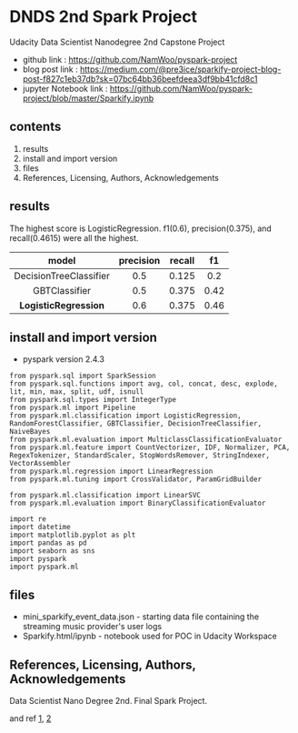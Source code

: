# DNDS 2nd Spark Project

Udacity Data Scientist Nanodegree 2nd Capstone Project


* github link : https://github.com/NamWoo/pyspark-project
* blog post link : https://medium.com/@pre3ice/sparkify-project-blog-post-f827c1eb37db?sk=07bc64bb36beefdeea3df9bb41cfd8c1
* jupyter Notebook link : https://github.com/NamWoo/pyspark-project/blob/master/Sparkify.ipynb

## contents
1. results
2. install and import version
3. files
4. References, Licensing, Authors, Acknowledgements


## results

The highest score is LogisticRegression. f1(0.6), precision(0.375), and recall(0.4615) were all the highest.


|model|precision|recall|f1|
|:---:|:---:|:---:|:---:|
|DecisionTreeClassifier|0.5|0.125|0.2|
|GBTClassifier|0.5|0.375|0.42|
|**LogisticRegression**|0.6|0.375|0.46


## install and import version

* pyspark version 2.4.3

```
from pyspark.sql import SparkSession
from pyspark.sql.functions import avg, col, concat, desc, explode, lit, min, max, split, udf, isnull
from pyspark.sql.types import IntegerType
from pyspark.ml import Pipeline
from pyspark.ml.classification import LogisticRegression, RandomForestClassifier, GBTClassifier, DecisionTreeClassifier, NaiveBayes
from pyspark.ml.evaluation import MulticlassClassificationEvaluator
from pyspark.ml.feature import CountVectorizer, IDF, Normalizer, PCA, RegexTokenizer, StandardScaler, StopWordsRemover, StringIndexer, VectorAssembler
from pyspark.ml.regression import LinearRegression
from pyspark.ml.tuning import CrossValidator, ParamGridBuilder

from pyspark.ml.classification import LinearSVC
from pyspark.ml.evaluation import BinaryClassificationEvaluator

import re
import datetime
import matplotlib.pyplot as plt
import pandas as pd
import seaborn as sns
import pyspark
import pyspark.ml
```




## files

* mini_sparkify_event_data.json - starting data file containing the streaming music provider's user logs
* Sparkify.html/ipynb - notebook used for POC in Udacity Workspace







## References, Licensing, Authors, Acknowledgements


Data Scientist Nano Degree 2nd. Final Spark Project.

and ref [1](https://github.com/udacity), [2](https://www.slideshare.net/ssuser760eb4/pyspark-ch-06-ml)